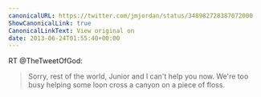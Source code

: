 ```yaml
---
canonicalURL: https://twitter.com/jmjordan/status/348982728387072000
ShowCanonicalLink: true
CanonicalLinkText: View original on
date: 2013-06-24T01:55:40+00:00
---
```

RT @TheTweetOfGod:
> Sorry, rest of the world, Junior and I can't help you now. We're too busy helping some loon cross a canyon on a piece of floss.